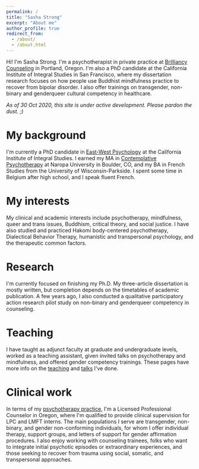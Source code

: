 ```yaml
---
permalink: /
title: "Sasha Strong"
excerpt: "About me"
author_profile: true
redirect_from: 
  - /about/
  - /about.html
---
```


Hi! I'm Sasha Strong. I'm a psychotherapist in private practice at [Brilliancy Counseling](https://www.brilliancycounseling.com) in Portland, Oregon. I'm also a PhD candidate at the California Institute of Integral Studies in San Francisco, where my dissertation research focuses on how people use Buddhist mindfulness practice to recover from bipolar disorder. I also offer trainings on transgender, non-binary and genderqueer cultural competency in healthcare.

*As of 30 Oct 2020, this site is under active development. Please pardon the dust. ;)*

My background 
======
I'm currently a PhD candidate in [East-West Psychology](https://www.ciis.edu/academics/graduate-programs/east-west-psychology/) at the California Institute of Integral Studies. I earned my MA in [Contemplative Psychotherapy](https://www.naropa.edu/academics/masters/clinical-mental-health-counseling/contemplative-psychotherapy-buddhist-psychology/index.php) at Naropa University in Boulder, CO, and my BA in French Studies from the University of Wisconsin-Parkside. I spent some time in Belgium after high school, and I speak fluent French.

My interests
======
My clinical and academic interests include psychotherapy, mindfulness, queer and trans issues, Buddhism, critical theory, and social justice. I have also studied and practiced Hakomi body-centered psychotherapy, Dialectical Behavior Therapy, humanistic and transpersonal psychology, and the therapeutic common factors.

Research
======
I'm currently focused on finishing my Ph.D. My three-article dissertation is mostly written, but completion depends on the timetables of academic publication. A few years ago, I also conducted a qualitative participatory action research pilot study on non-binary and genderqueer competency in counseling.

Teaching
======
I have taught as adjunct faculty at graduate and undergraduate levels, worked as a teaching assistant, given invited talks on psychotherapy and mindfulness, and offered gender competency trainings. These pages have more info on the [teaching](https://sashastrong.github.io/teaching/) and [talks](https://sashastrong.github.io/talks/) I've done.

Clinical work
======
In terms of my [psychotherapy practice](https://www.brilliancycounseling.com), I'm a Licensed Professional Counselor in Oregon, where I'm qualified to provide clinical supervision for LPC and LMFT interns. The main populations I serve are transgender, non-binary, and gender non-conforming individuals, for whom I offer individual therapy, support groups, and letters of support for gender affirmation procedures. I also enjoy working with counseling trainees, folks who want to integrate initial psychotic episodes or extraordinary experiences, and those seeking to recover from trauma using social, somatic, and transpersonal approaches.


